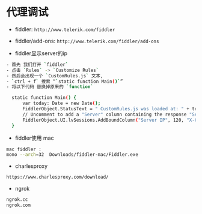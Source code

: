 # 代理调试

- fiddler: `http://www.telerik.com/fiddler`
- fiddler/add-ons: `http://www.telerik.com/fiddler/add-ons`

- fiddler显示server的ip

<CodeBlock>

```bash
- 首先 我们打开 `fiddler`
- 点击 `Rules` -> `Customize Rules`
- 然后会出现一个 `CustomRules.js` 文本,
- `ctrl + f` 搜索 “`static function Main()`”
- 将以下代码 替换掉原来的 `function`

  static function Main() {
      var today: Date = new Date();
      FiddlerObject.StatusText = " CustomRules.js was loaded at: " + today;
      // Uncomment to add a "Server" column containing the response "Server" header, if present
      FiddlerObject.UI.lvSessions.AddBoundColumn("Server IP", 120, "X-HostIP");
  }
```

</CodeBlock>

- fiddler使用 mac

```bash
mac fiddler :
mono --arch=32  Downloads/fiddler-mac/Fiddler.exe
```

- charlesproxy

```bash
https://www.charlesproxy.com/download/
```

- ngrok

```bash
ngrok.cc
ngrok.com
```
